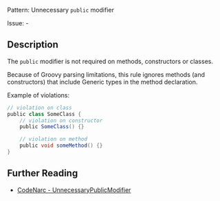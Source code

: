 Pattern: Unnecessary `public` modifier

Issue: -

## Description

The `public` modifier is not required on methods, constructors or classes.

Because of Groovy parsing limitations, this rule ignores methods (and constructors) that include Generic types in the method declaration.

Example of violations:

``` groovy
// violation on class
public class SomeClass {
    // violation on constructor
    public SomeClass() {}

    // violation on method
    public void someMethod() {}
}
```

## Further Reading

* [CodeNarc - UnnecessaryPublicModifier](https://codenarc.github.io/CodeNarc/codenarc-rules-unnecessary.html#unnecessarypublicmodifier-rule)